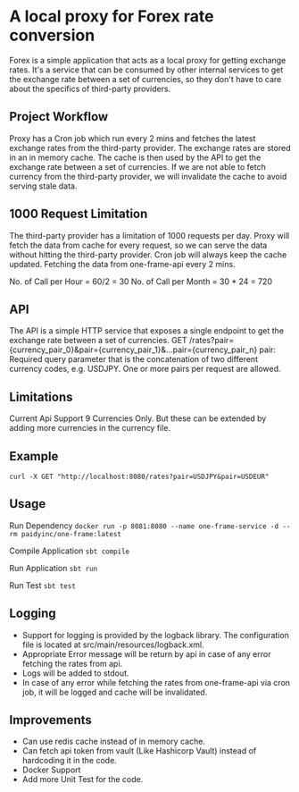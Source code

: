 # A local proxy for Forex rate conversion

Forex is a simple application that acts as a local proxy for getting exchange rates. It's a service that can be consumed by other internal services to get the exchange rate between a set of currencies, so they don't have to care about the specifics of third-party providers.

## Project Workflow
Proxy has a Cron job which run every 2 mins and fetches the latest exchange rates from the third-party provider. 
The exchange rates are stored in an in memory cache. 
The cache is then used by the API to get the exchange rate between a set of currencies.
If we are not able to fetch currency from the third-party provider, we will invalidate the cache to avoid serving stale data.

## 1000 Request Limitation 
The third-party provider has a limitation of 1000 requests per day.
Proxy will fetch the data from cache for every request, so we can serve the data without hitting the third-party provider.
Cron job will always keep the cache updated. Fetching the data from one-frame-api every 2 mins.

No. of Call per Hour = 60/2 = 30
No. of Call per Month = 30 * 24 = 720

## API
The API is a simple HTTP service that exposes a single endpoint to get the exchange rate between a set of currencies.
GET /rates?pair={currency_pair_0}&pair={currency_pair_1}&...pair={currency_pair_n}
pair: Required query parameter that is the concatenation of two different currency codes, e.g. USDJPY. One or more pairs per request are allowed.

## Limitations
Current Api Support 9 Currencies Only. But these can be extended by adding more currencies in the currency file.

## Example
```curl -X GET "http://localhost:8080/rates?pair=USDJPY&pair=USDEUR"```

## Usage

Run Dependency
```docker run -p 8081:8080 --name one-frame-service -d --rm paidyinc/one-frame:latest```

Compile Application
```sbt compile```

Run Application
```sbt run```

Run Test
```sbt test```

## Logging
- Support for logging is provided by the logback library. The configuration file is located at src/main/resources/logback.xml.
- Appropriate Error message will be return by api in case of any error fetching the rates from api.
- Logs will be added to stdout.
- In case of any error while fetching the rates from one-frame-api via cron job, it will be logged and cache will be invalidated.

## Improvements
- Can use redis cache instead of in memory cache.
- Can fetch api token from vault (Like Hashicorp Vault) instead of hardcoding it in the code.
- Docker Support
- Add more Unit Test for the code.
